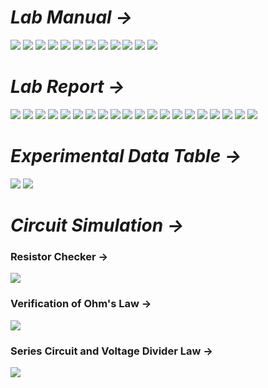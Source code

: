 # *Lab Manual →*

<img src="PNGs/Experiment 01 - Ohm’s Law, KVL, and Voltage Divider Rule using Series Circuit-01.png">
<img src="PNGs/Experiment 01 - Ohm’s Law, KVL, and Voltage Divider Rule using Series Circuit-02.png">
<img src="PNGs/Experiment 01 - Ohm’s Law, KVL, and Voltage Divider Rule using Series Circuit-03.png">
<img src="PNGs/Experiment 01 - Ohm’s Law, KVL, and Voltage Divider Rule using Series Circuit-04.png">
<img src="PNGs/Experiment 01 - Ohm’s Law, KVL, and Voltage Divider Rule using Series Circuit-05.png">
<img src="PNGs/Experiment 01 - Ohm’s Law, KVL, and Voltage Divider Rule using Series Circuit-06.png">
<img src="PNGs/Experiment 01 - Ohm’s Law, KVL, and Voltage Divider Rule using Series Circuit-07.png">
<img src="PNGs/Experiment 01 - Ohm’s Law, KVL, and Voltage Divider Rule using Series Circuit-08.png">
<img src="PNGs/Experiment 01 - Ohm’s Law, KVL, and Voltage Divider Rule using Series Circuit-09.png">
<img src="PNGs/Experiment 01 - Ohm’s Law, KVL, and Voltage Divider Rule using Series Circuit-10.png">
<img src="PNGs/Experiment 01 - Ohm’s Law, KVL, and Voltage Divider Rule using Series Circuit-11.png">
<img src="PNGs/Experiment 01 - Ohm’s Law, KVL, and Voltage Divider Rule using Series Circuit-12.png">

# *Lab Report →*

<img src="PNGs/Lab_Report_01-Ohm’s Law, KVL, and Voltage Divider Rule using Series Circuit-01.png">
<img src="PNGs/Lab_Report_01-Ohm’s Law, KVL, and Voltage Divider Rule using Series Circuit-02.png">
<img src="PNGs/Lab_Report_01-Ohm’s Law, KVL, and Voltage Divider Rule using Series Circuit-03.png">
<img src="PNGs/Lab_Report_01-Ohm’s Law, KVL, and Voltage Divider Rule using Series Circuit-04.png">
<img src="PNGs/Lab_Report_01-Ohm’s Law, KVL, and Voltage Divider Rule using Series Circuit-05.png">
<img src="PNGs/Lab_Report_01-Ohm’s Law, KVL, and Voltage Divider Rule using Series Circuit-06.png">
<img src="PNGs/Lab_Report_01-Ohm’s Law, KVL, and Voltage Divider Rule using Series Circuit-07.png">
<img src="PNGs/Lab_Report_01-Ohm’s Law, KVL, and Voltage Divider Rule using Series Circuit-08.png">
<img src="PNGs/Lab_Report_01-Ohm’s Law, KVL, and Voltage Divider Rule using Series Circuit-09.png">
<img src="PNGs/Lab_Report_01-Ohm’s Law, KVL, and Voltage Divider Rule using Series Circuit-10.png">
<img src="PNGs/Lab_Report_01-Ohm’s Law, KVL, and Voltage Divider Rule using Series Circuit-11.png">
<img src="PNGs/Lab_Report_01-Ohm’s Law, KVL, and Voltage Divider Rule using Series Circuit-12.png">
<img src="PNGs/Lab_Report_01-Ohm’s Law, KVL, and Voltage Divider Rule using Series Circuit-13.png">
<img src="PNGs/Lab_Report_01-Ohm’s Law, KVL, and Voltage Divider Rule using Series Circuit-14.png">
<img src="PNGs/Lab_Report_01-Ohm’s Law, KVL, and Voltage Divider Rule using Series Circuit-15.png">
<img src="PNGs/Lab_Report_01-Ohm’s Law, KVL, and Voltage Divider Rule using Series Circuit-16.png">
<img src="PNGs/Lab_Report_01-Ohm’s Law, KVL, and Voltage Divider Rule using Series Circuit-17.png">
<img src="PNGs/Lab_Report_01-Ohm’s Law, KVL, and Voltage Divider Rule using Series Circuit-18.png">
<img src="PNGs/Lab_Report_01-Ohm’s Law, KVL, and Voltage Divider Rule using Series Circuit-19.png">
<img src="PNGs/Lab_Report_01-Ohm’s Law, KVL, and Voltage Divider Rule using Series Circuit-20.png">

# *Experimental Data Table →*

<img src="PNGs/Lab_Report_01-Ohm’s Law, KVL, and Voltage Divider Rule using Series Circuit-22.png">
<img src="PNGs/Lab_Report_01-Ohm’s Law, KVL, and Voltage Divider Rule using Series Circuit-22.png">

# *Circuit Simulation →*

### Resistor Checker →
<img src="PNGs/Lab_Experiment_01_Resistor_Checker.png">

### Verification of Ohm's Law →
<img src="PNGs/Lab_Experiment_01_Part-01.png">

### Series Circuit and Voltage Divider Law →
<img src="PNGs/Lab_Experiment_01_Part-02.png">
